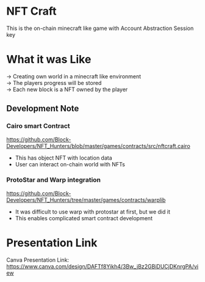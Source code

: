 # NFT Craft

This is the on-chain minecraft like game with Account Abstraction Session key

# What it was Like
-> Creating own world in a minecraft like environment <br/>
-> The players progress will be stored <br/>
-> Each new block is a NFT owned by the player

## Development Note

### Cairo smart Contract

https://github.com/Block-Developers/NFT_Hunters/blob/master/games/contracts/src/nftcraft.cairo

- This has object NFT with location data
- User can interact on-chain world with NFTs

### ProtoStar and Warp integration

https://github.com/Block-Developers/NFT_Hunters/tree/master/games/contracts/warplib

- It was difficult to use warp with protostar at first, but we did it
- This enables complicated smart contract development

# Presentation Link
Canva Presentation Link: https://www.canva.com/design/DAFTf8Yikh4/3Bw_jBz2GBiDUCjDKnrgPA/view
